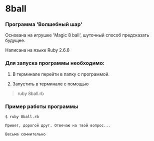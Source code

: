 # 8ball

### Программа 'Волшебный шар'

Основана на игрушке 'Magic 8 ball', шуточный способ предсказать будущее.

Написана на языке Ruby 2.6.6

### Для запуска программы необходимо:

1. В терминале перейти в папку с программой.

2. Запустить в терминале с помощью

> ruby 8ball.rb

### Пример работы программы

`$ ruby 8ball.rb`

`Привет, дорогой друг. Отвечаю на твой вопрос...`

`Весьма сомнительно`
